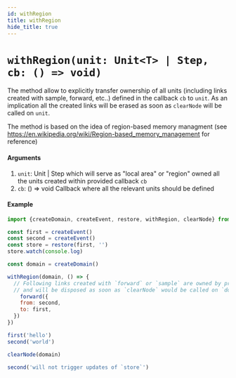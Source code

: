 ```yaml
---
id: withRegion
title: withRegion
hide_title: true
---
```


# `withRegion(unit: Unit<T> | Step, cb: () => void)`

The method allow to explicitly transfer ownership of all units (including links created with sample, forward, etc..) defined in the callback `cb` to `unit`. As an implication all the created links will be erased as soon as `clearNode` will be called on `unit`.

The method is based on the idea of region-based memory managment (see https://en.wikipedia.org/wiki/Region-based_memory_management for reference)

#### Arguments

1. `unit`: Unit | Step which will serve as "local area" or "region" owned all the units created within provided callback `cb`
2. `cb`: () => void Callback where all the relevant units should be defined

#### Example

```js try
import {createDomain, createEvent, restore, withRegion, clearNode} from 'effector'

const first = createEvent()
const second = createEvent()
const store = restore(first, '')
store.watch(console.log)

const domain = createDomain()

withRegion(domain, () => {
  // Following links created with `forward` or `sample` are owned by provided unit `domain`
  // and will be disposed as soon as `clearNode` would be called on `domain`
	forward({
    from: second,
    to: first,
  })
})

first('hello')
second('world')

clearNode(domain)

second('will not trigger updates of `store`')
```
